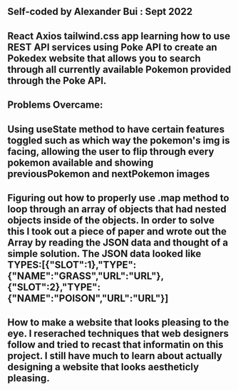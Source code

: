 ## Self-coded by Alexander Bui : Sept 2022

## React Axios tailwind.css app learning how to use REST API services using Poke API to create an Pokedex website that allows you to search through all currently available Pokemon provided through the Poke API.

## Problems Overcame:

## Using useState method to have certain features toggled such as which way the pokemon's img is facing, allowing the user to flip through every pokemon available and showing previousPokemon and nextPokemon images

## Figuring out how to properly use .map method to loop through an array of objects that had nested objects inside of the objects. In order to solve this I took out a piece of paper and wrote out the Array by reading the JSON data and thought of a simple solution. The JSON data looked like TYPES:[{"SLOT":1},"TYPE":{"NAME":"GRASS","URL":"URL"},{"SLOT":2},"TYPE":{"NAME":"POISON","URL":"URL"}]

## How to make a website that looks pleasing to the eye. I reserached techniques that web designers follow and tried to recast that informatin on this project. I still have much to learn about actually designing a website that looks aestheticly pleasing.

